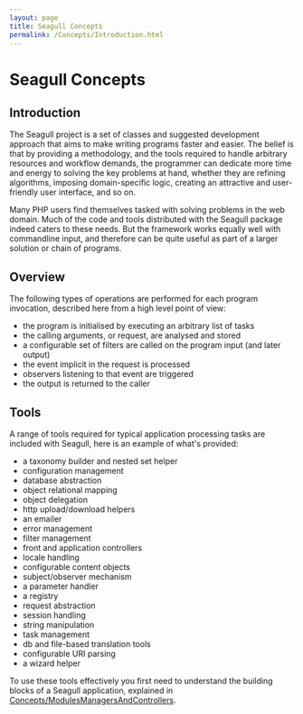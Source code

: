 ```yaml
---
layout: page
title: Seagull Concepts
permalink: /Concepts/Introduction.html
---
```


<!-- Name: Concepts/Introduction -->
<!-- Version: 3 -->
<!-- Last-Modified: 2006/07/11 23:33:20 -->
<!-- Author: demian -->
# Seagull Concepts
## Introduction
The Seagull project is a set of classes and suggested development approach that aims to make writing programs faster and easier.  The belief is that by providing a methodology, and the tools required to handle arbitrary resources and workflow demands, the programmer can dedicate more time and energy to solving the key problems at hand, whether they are refining algorithms, imposing domain-specific logic, creating an attractive and user-friendly user interface, and so on.

Many PHP users find themselves tasked with solving problems in the web domain.  Much of the code and tools distributed with the Seagull package indeed caters to these needs.  But the framework works equally well with commandline input, and therefore can be quite useful as part of a larger solution or chain of programs.

## Overview
The following types of operations are performed for each program invocation, described here from a high level point of view:
 * the program is initialised by executing an arbitrary list of tasks
 * the calling arguments, or request, are analysed and stored
 * a configurable set of filters are called on the program input (and later output)
 * the event implicit in the request is processed
 * observers listening to that event are triggered
 * the output is returned to the caller

## Tools
A range of tools required for typical application processing tasks are included with Seagull, here is an example of what's provided:
 * a taxonomy builder and nested set helper
 * configuration management
 * database abstraction
 * object relational mapping
 * object delegation
 * http upload/download helpers
 * an emailer
 * error management
 * filter management
 * front and application controllers
 * locale handling
 * configurable content objects
 * subject/observer mechanism
 * a parameter handler
 * a registry
 * request abstraction
 * session handling
 * string manipulation
 * task management
 * db and file-based translation tools
 * configurable URI parsing
 * a wizard helper

To use these tools effectively you first need to understand the building blocks of a Seagull application, explained in [Concepts/ModulesManagersAndControllers][1].

[1]:	/Concepts/ModulesManagersAndControllers.html